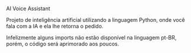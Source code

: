 AI Voice Assistant

Projeto de inteligência artificial utilizando
a linguagem Python, onde você fala com a IA e
ela lhe retorna o pedido.

Infelizmente alguns imports não estão disponível
na linguagem pt-BR, porém, o código será aprimorado
aos poucos.